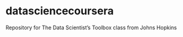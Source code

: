 datasciencecoursera
===================

Repository for The Data Scientist’s Toolbox class from Johns Hopkins
